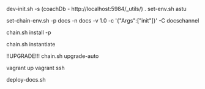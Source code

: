 dev-init.sh -s
(coachDb - http://localhost:5984/_utils/)
. set-env.sh astu

set-chain-env.sh -p docs -n docs -v 1.0 -c '{"Args":["init"]}' -C docschannel

chain.sh install -p

chain.sh instantiate

!!UPGRADE!!!
chain.sh upgrade-auto


vagrant up
vagrant ssh

deploy-docs.sh